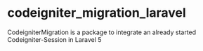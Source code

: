 # codeigniter_migration_laravel
CodeigniterMigration is a package to integrate an already started Codeigniter-Session in Laravel 5
